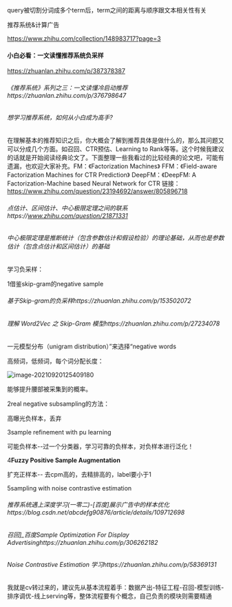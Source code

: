 query被切割分词成多个term后，term之间的距离与顺序跟文本相关性有关





推荐系统&计算广告

https://www.zhihu.com/collection/148983717?page=3

#### 小白必看：一文读懂推荐系统负采样

https://zhuanlan.zhihu.com/p/387378387



###### 《推荐系统》系列之三：一文读懂冷启动推荐https://zhuanlan.zhihu.com/p/376798647



###### 想学习推荐系统，如何从小白成为高手?

在理解基本的推荐知识之后，你大概会了解到推荐具体是做什么的，那么其问题又可以分成几个方面。如召回、CTR预估、Learning to Rank等等。这个时候我建议的话就是开始阅读经典论文了。下面整理一些我看过的比较经典的论文吧，可能有遗漏，也欢迎大家补充。FM：《Factorization Machines》
FFM：《Field-aware Factorization Machines for CTR Prediction》
DeepFM：《DeepFM: A Factorization-Machine based Neural Network for CTR 
链接：https://www.zhihu.com/question/23194692/answer/805896718







###### 点估计、区间估计、中心极限定理之间的联系https://www.zhihu.com/question/21871331

###### 中心极限定理是推断统计（包含参数估计和假设检验）的理论基础，从而也是参数估计（包含点估计和区间估计）的基础



学习负采样：

1借鉴skip-gram的negative sample

###### 基于Skip-gram的负采样https://zhuanlan.zhihu.com/p/153502072

###### 理解 Word2Vec 之 Skip-Gram 模型https://zhuanlan.zhihu.com/p/27234078

一元模型分布（unigram distribution）”来选择“negative words

高频词，低频词，每个词分配长度：

![image-20210920125409180](/Users/lixiang/Documents/typora/learn/0920learn/study_temp.assets/image-20210920125409180.png)

能够提升腰部被采集到的概率。



2real negative subsampling的方法：

高曝光负样本，丢弃

3sample refinement with pu learning

可能负样本--过一个分类器，学习可靠的负样本，对负样本进行泛化！

4**Fuzzy Positive Sample Augmentation**

扩充正样本-- 去cpm高的，去精排高的，label要小于1

5sampling with noise contrastive estimation

###### 推荐系统遇上深度学习(一零二)-[百度]展示广告中的样本优化https://blog.csdn.net/abcdefg90876/article/details/109712698

###### 召回]_百度Sample Optimization For Display Advertisinghttps://zhuanlan.zhihu.com/p/306262182



###### Noise Contrastive Estimation 学习https://zhuanlan.zhihu.com/p/58369131





我就是cv转过来的，建议先从基本流程着手：数据产出-特征工程-召回-模型训练-排序调优-线上serving等，整体流程要有个概念，自己负责的模块则需要精通
